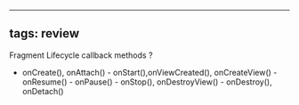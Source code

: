
---
tags: review
---

Fragment Lifecycle callback methods
?
- onCreate(), onAttach() - onStart(),onViewCreated(), onCreateView() - onResume() - onPause() - onStop(), onDestroyView() - onDestroy(), onDetach()
<!--SR:!2023-08-25,12,270-->


